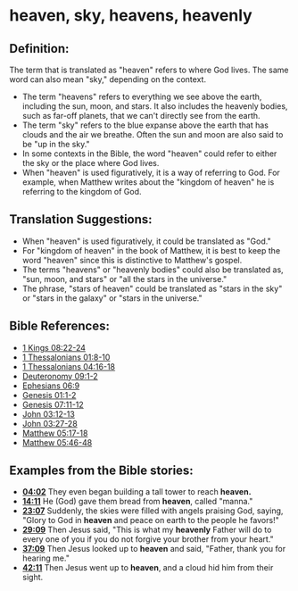 # heaven, sky, heavens, heavenly #

## Definition: ##

The term that is translated as "heaven" refers to where God lives. The same word can also mean "sky," depending on the context.

* The term "heavens" refers to everything we see above the earth, including the sun, moon, and stars. It also includes the heavenly bodies, such as far-off planets, that we can't directly see from the earth.
* The term "sky" refers to the blue expanse above the earth that has clouds and the air we breathe. Often the sun and moon are also said to be "up in the sky."
* In some contexts in the Bible, the word "heaven" could refer to either the sky or the place where God lives.
* When "heaven" is used figuratively, it is a way of referring to God. For example, when Matthew writes about the "kingdom of heaven" he is referring to the kingdom of God.

## Translation Suggestions: ##

* When "heaven" is used figuratively, it could be translated as "God."
* For "kingdom of heaven" in the book of Matthew, it is best to keep the word "heaven" since this is distinctive to Matthew's gospel.
* The terms "heavens" or "heavenly bodies" could also be translated as, "sun, moon, and stars" or "all the stars in the universe."
* The phrase, "stars of heaven" could be translated as "stars in the sky" or "stars in the galaxy" or "stars in the universe."



## Bible References: ##

* [1 Kings 08:22-24](en/tn/1ki/help/08/22)
* [1 Thessalonians 01:8-10](en/tn/1th/help/01/08)
* [1 Thessalonians 04:16-18](en/tn/1th/help/04/16)
* [Deuteronomy 09:1-2](en/tn/deu/help/09/01)
* [Ephesians 06:9](en/tn/eph/help/06/09)
* [Genesis 01:1-2](en/tn/gen/help/01/01)
* [Genesis 07:11-12](en/tn/gen/help/07/11)
* [John 03:12-13](en/tn/jhn/help/03/12)
* [John 03:27-28](en/tn/jhn/help/03/27)
* [Matthew 05:17-18](en/tn/mat/help/05/17)
* [Matthew 05:46-48](en/tn/mat/help/05/46)

## Examples from the Bible stories: ##

* __[04:02](en/tn/obs/help/04/02)__ They even began building a tall tower to reach __heaven.__
* __[14:11](en/tn/obs/help/14/11)__ He (God) gave them bread from __heaven__, called "manna."
* __[23:07](en/tn/obs/help/23/07)__ Suddenly, the skies were filled with angels praising God, saying, "Glory to God in __heaven__  and peace on earth to the people he favors!"
* __[29:09](en/tn/obs/help/29/09)__ Then Jesus said, "This is what my __heavenly__  Father will do to every one of you if you do not forgive your brother from your heart."
* __[37:09](en/tn/obs/help/37/09)__ Then Jesus looked up to __heaven__  and said, "Father, thank you for hearing me."
* __[42:11](en/tn/obs/help/42/11)__ Then Jesus went up to __heaven__, and a cloud hid him from their sight.